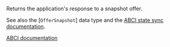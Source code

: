Returns the application's response to a snapshot offer.

See also the [`OfferSnapshot`] data type and the [ABCI state sync documentation][ssd].

[ABCI documentation](https://docs.cometbft.com/v1/spec/abci/abci.html#offersnapshot)

[ssd]: https://docs.cometbft.com/v1/spec/abci/apps.html#state-sync
